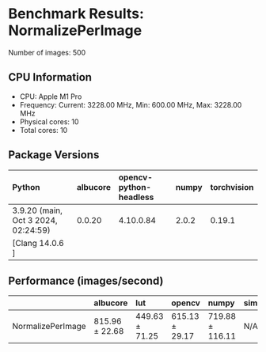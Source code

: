 # Benchmark Results: NormalizePerImage

Number of images: 500

## CPU Information

- CPU: Apple M1 Pro
- Frequency: Current: 3228.00 MHz, Min: 600.00 MHz, Max: 3228.00 MHz
- Physical cores: 10
- Total cores: 10

## Package Versions

| Python                                | albucore   | opencv-python-headless   | numpy   | torchvision   |
|:--------------------------------------|:-----------|:-------------------------|:--------|:--------------|
| 3.9.20 (main, Oct  3 2024, 02:24:59)  | 0.0.20     | 4.10.0.84                | 2.0.2   | 0.19.1        |
| [Clang 14.0.6 ]                       |            |                          |         |               |

## Performance (images/second)

|                   | albucore       | lut            | opencv         | numpy           | simsimd   |
|:------------------|:---------------|:---------------|:---------------|:----------------|:----------|
| NormalizePerImage | 815.96 ± 22.68 | 449.63 ± 71.25 | 615.13 ± 29.17 | 719.88 ± 116.11 | N/A       |
